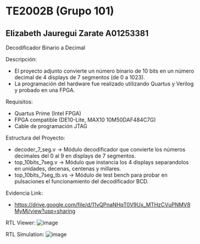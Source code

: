 # TE2002B (Grupo 101)
Elizabeth Jauregui Zarate
A01253381
-
Decodificador Binario a Decimal

Descripción:
*    El proyecto adjunto convierte un número binario de 10 bits en un número decimal de 4 displays de 7 segmentos (de 0 a 1023).
*    La programación del hardware fue realizado utilizando Quartus y Verilog y probado en una FPGA.
    
Requisitos:
*	Quartus Prime (Intel FPGA)
*	FPGA compatible (DE10-Lite, MAX10 10M50DAF484C7G)
*	Cable de programación JTAG

Estructura del Proyecto:
*	decoder_7_seg.v -> Módulo decodificador que convierte los números decimales del 0 al 9 en displays de 7 segmentos.
*	top_10bits_7seg.v -> Módulo que instancia los 4 displays separandolos en unidades, decenas, centenas y millares.
*	top_10bits_7seg_tb.vs -> Módulo de test bench para probar en pulsaciones el funcionamiento del decodificador BCD.

Evidencia Link:
*   https://drive.google.com/file/d/11vQPnaNHqT0V9Ux_MTHzCVuPNMV8MyMj/view?usp=sharing

RTL Viewer:
![image](https://github.com/user-attachments/assets/23590311-ebe0-47bf-80f4-6e6bea55103d)

RTL Simulation:
![image](https://github.com/user-attachments/assets/342944de-5507-4288-b909-a29aa958f4d7)

